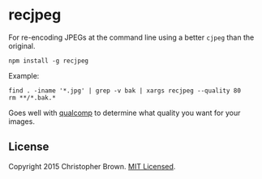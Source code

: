 # recjpeg

For re-encoding JPEGs at the command line using a better `cjpeg` than the original.

    npm install -g recjpeg

Example:

    find . -iname '*.jpg' | grep -v bak | xargs recjpeg --quality 80
    rm **/*.bak.*

Goes well with [qualcomp](https://github.com/chbrown/qualcomp) to determine what quality you want for your images.


## License

Copyright 2015 Christopher Brown. [MIT Licensed](http://opensource.org/licenses/MIT).

